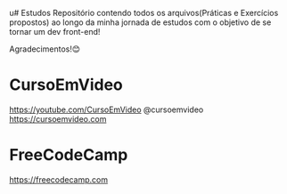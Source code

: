 u# Estudos
Repositório contendo todos os arquivos(Práticas e 
Exercícios propostos) ao longo da minha jornada de 
estudos com o objetivo de se tornar um dev front-end!

Agradecimentos!😊

# CursoEmVideo
https://youtube.com/CursoEmVideo
@cursoemvideo
https://cursoemvideo.com
# FreeCodeCamp
https://freecodecamp.com
